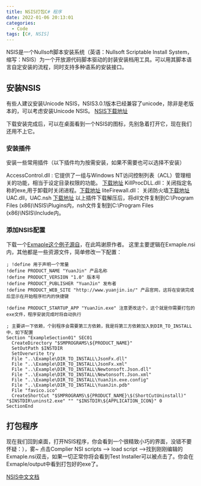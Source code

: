 ```yaml
---
title: NSIS打包C# 程序
date: 2022-01-06 20:13:01
categories:
  - Code
tags: [C#, NSIS]
---
```


NSIS是一个Nullsoft脚本安装系统（英语：Nullsoft Scriptable Install System，缩写：NSIS）为一个开放源代码脚本驱动的封装安装档用工具。可以用其脚本语言自定安装的流程，同时支持多种语系的安装接口。<!-- more -->  


## 安装NSIS
有些人建议安装Unicode NSIS，NSIS3.0.1版本已经兼容了unicode，除非是老版本的，可以考虑安装Unicode NSIS。
[NSIS下载地址](https://nsis.sourceforge.io/Download)

下载安装完成后，可以在桌面看到一个NSIS的图标，先别急着打开它，现在我们还用不上它。

### 安装插件
安装一些常用插件（以下插件均为按需安装，如果不需要也可以选择不安装）

AccessControl.dll : 它提供了一组与Windows NT访问控制列表（ACL）管理相关的功能，相当于设定目录权限的功能。 [下载地址](https://nsis.sourceforge.io/AccessControl_plug-in)
KillProcDLL.dll：关闭指定名称的exe,用于卸载时关闭进程。[下载地址](https://nsis.sourceforge.io/KillProcDLL_plug-in)
liteFirewall.dll： 关闭防火墙[下载地址](https://leons.im/portfolio/nsis-plugin-litefirewall/)
UAC.dll，UAC.nsh [下载地址](https://nsis.sourceforge.io/UAC_plug-in)
以上插件下载解压后，将dll文件复制到C:\Program Files (x86)\NSIS\Plugins内，nsh文件复制到C:\Program Files (x86)\NSIS\Include内。
### 添加NSIS配置
下载一个[Exmaple这个例子源自](http://seesawworld.blogspot.sg/2016/02/1-nsis.html)，在此鸣谢原作者。
这里主要逻辑在Exmaple.nsi内，其他都是一些资源文件，简单修改一下配置：

```
; !define 用于声明一个常量
!define PRODUCT_NAME "YuanJin" 产品名称
!define PRODUCT_VERSION "1.0" 版本号
!define PRODUCT_PUBLISHER "YuanJin" 发布者
!define PRODUCT_WEB_SITE "http://www.yuanjin.io/" 产品官网，这将在安装完成后显示在开始程序栏内的快捷键

!define PRODUCT_STARTUP_APP "YuanJin.exe" 注意更改这个，这个就是你需要打包的exe文件，程序安装完成时将自动执行

; 主要讲一下依赖，个别程序会需要第三方依赖，我是将第三方依赖加入到DIR_TO_INSTALL中，如下配置
Section "ExampleSection01" SEC01
  CreateDirectory "$SMPROGRAMS\${PRODUCT_NAME}" 
  SetOutPath $INSTDIR
  SetOverwrite try
  File "..\Example\DIR_TO_INSTALL\JsonFx.dll"
  File "..\Example\DIR_TO_INSTALL\JsonFx.xml"
  File "..\Example\DIR_TO_INSTALL\Newtonsoft.Json.dll"
  File "..\Example\DIR_TO_INSTALL\Newtonsoft.Json.xml"
  File "..\Example\DIR_TO_INSTALL\YuanJin.exe.config"
  File "..\Example\DIR_TO_INSTALL\YuanJin.pdb"
  File "favico.ico"
  CreateShortCut "$SMPROGRAMS\${PRODUCT_NAME}\$(ShortCutUninstall)"  "$INSTDIR\uninst2.exe" "" "$INSTDIR\${APPLICATION_ICON}" 0
SectionEnd
```

## 打包程序

现在我们回到桌面，打开NSIS程序，你会看到一个很精致小巧的界面，没错不要怀疑：），雾~
点击Complier NSI scripts —-> load script —->找到刚刚编辑的Exmaple.nsi双击，如果一切正常你将会看到Test Installer可以被点击了。你会在Exmaple/output中看到打包好的exe了。

[NSIS中文文档](http://omega.idv.tw/nsis/Contents.html)
